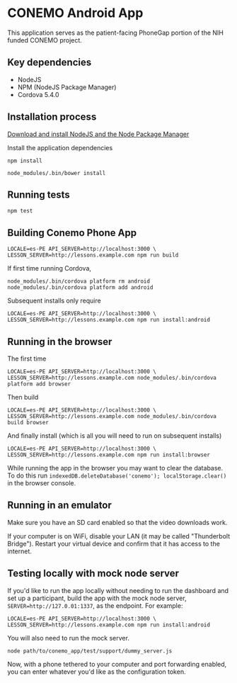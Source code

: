 # CONEMO Android App

This application serves as the patient-facing PhoneGap portion of the NIH funded
CONEMO project.

## Key dependencies

- NodeJS
- NPM (NodeJS Package Manager)
- Cordova 5.4.0

## Installation process

[Download and install NodeJS and the Node Package Manager](http://nodejs.org/download/)

Install the application dependencies

`npm install`

`node_modules/.bin/bower install`

## Running tests

`npm test`

## Building Conemo Phone App

```
LOCALE=es-PE API_SERVER=http://localhost:3000 \
LESSON_SERVER=http://lessons.example.com npm run build
```

If first time running Cordova,

`node_modules/.bin/cordova platform rm android`
`node_modules/.bin/cordova platform add android`

Subsequent installs only require

```
LOCALE=es-PE API_SERVER=http://localhost:3000 \
LESSON_SERVER=http://lessons.example.com npm run install:android
```

## Running in the browser

The first time

```
LOCALE=es-PE API_SERVER=http://localhost:3000 \
LESSON_SERVER=http://lessons.example.com node_modules/.bin/cordova platform add browser
```

Then build

```
LOCALE=es-PE API_SERVER=http://localhost:3000 \
LESSON_SERVER=http://lessons.example.com node_modules/.bin/cordova build browser
```

And finally install (which is all you will need to run on subsequent installs)

```
LOCALE=es-PE API_SERVER=http://localhost:3000 \
LESSON_SERVER=http://lessons.example.com npm run install:browser
```

While running the app in the browser you may want to clear the database. To do
this run `indexedDB.deleteDatabase('conemo'); localStorage.clear()` in the
browser console.

## Running in an emulator

Make sure you have an SD card enabled so that the video downloads work.

If your computer is on WiFi, disable your LAN (it may be called "Thunderbolt Bridge").
Restart your virtual device and confirm that it has access to the internet.

## Testing locally with mock node server

If you'd like to run the app locally without needing to run the dashboard and
set up a participant, build the app with the mock node server,
`SERVER=http://127.0.01:1337`, as the endpoint. For example:

```
LOCALE=es-PE API_SERVER=http://localhost:3000 \
LESSON_SERVER=http://lessons.example.com npm run install:android
```

You will also need to run the mock server.

```
node path/to/conemo_app/test/support/dummy_server.js
```

Now, with a phone tethered to your computer and port forwarding enabled, you
can enter whatever you'd like as the configuration token.
